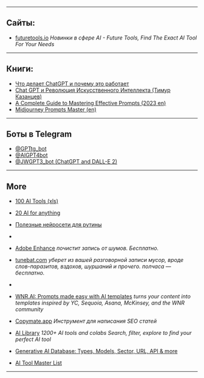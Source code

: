 
--- 
## Сайты:

- [futuretools.io](https://www.futuretools.io/)
	*Новинки в сфере AI - Future Tools, Find The Exact AI Tool For Your Needs*

---
## Книги:

- [Что делает ChatGPT и почему это работает](--media/--attachments/Что.делает.ChatGPT.и.почему.это.работает.pdf)
- [Chat GPT и Революция Искусственного Интеллекта (Тимур Казанцев)](--media/--attachments/ChatGPT.и.Революция.ИИ.pdf)
- [A Complete Guide to Mastering Effective Prompts (2023 en)](--media/--attachments/ChatGPT.Prompts.Mastering.pdf)
- [Midjourney Prompts Master (en)](--media/--attachments/Midjourney.Prompts.Master.Guide.pdf)

---
## Боты в Telegram

- [@GPTtg_bot](https://t.me/GPTtg_bot)
- [@AIGPT4bot](https://t.me/AIGPT4bot)
- [@JWGPT3_bot (ChatGPT and DALL-E 2)](https://t.me/JWGPT3_bot)

---
## More

- [100 AI Tools (xls)](--media/--attachments/100.AI.Tools.xlsx)
- [20 AI for anything](knowledge/20%20AI%20for%20anything.md)
- [Полезные нейросети для рутины](https://telegra.ph/Poleznye-nejroseti-dlya-rutiny-05-02)
-
- [Adobe Enhance](https://podcast.adobe.com/enhance)
	*почистит запись от шумов. Бесплатно.*
- [tunebat.com](https://tunebat.com/Vocal-Remover)
	*уберет из вашей разговорной записи мусор, вроде слов-паразитов, вздохов, шуршаний и прочего. полчаса — бесплатно.*
-
- [WNR.AI: Prompts made easy with AI templates](https://wnr.ai/)
	*turns your content into templates inspired by YC, Sequoia, Asana, McKinsey, and the WNR community*
- [Copymate.app](https://copymate.app/)
	*Инструмент для написания SEO статей*

- [AI Library](https://library.phygital.plus/)
	*1200+ AI tools and colabs
	Search, filter, explore to find your perfect AI tool*

- [Generative AI Database: Types, Models, Sector, URL, API & more](https://aaronsim.notion.site/Generative-AI-Database-Types-Models-Sector-URL-API-more-b5196c870594498fb1e0d979428add2d)

- [AI Tool Master List](https://doc.clickup.com/25598832/d/h/rd6vg-14247/0b79ca1dc0f7429/rd6vg-12207)


---
